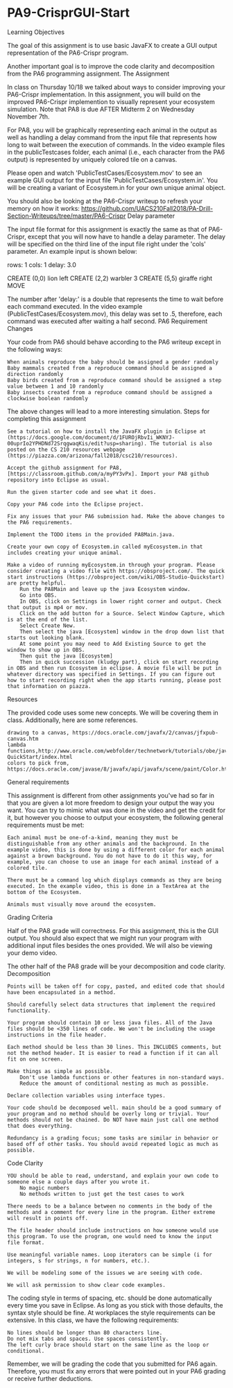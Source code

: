 # PA9-CrisprGUI-Start
Learning Objectives

The goal of this assignment is to use basic JavaFX to create a GUI output representation of the PA6-Crispr program.

Another important goal is to improve the code clarity and decomposition from the PA6 programming assignment.
The Assignment

In class on Thursday 10/18 we talked about ways to consider improving your PA6-Crispr implementation. In this assignment, you will build on the improved PA6-Crispr implemention to visually represent your ecosystem simulation. Note that PA8 is due AFTER Midterm 2 on Wednesday November 7th.

For PA8, you will be graphically representing each animal in the output as well as handling a delay command from the input file that represents how long to wait between the execution of commands. In the video example files in the publicTestcases folder, each animal (i.e., each character from the PA6 output) is represented by uniquely colored tile on a canvas.

Please open and watch 'PublicTestCases/Ecosystem.mov' to see an example GUI output for the input file 'PublicTestCases/Ecosystem.in'.
You will be creating a variant of Ecosystem.in for your own unique animal object.

You should also be looking at the PA6-Crispr writeup to refresh your memory on how it works: https://github.com/UACS210Fall2018/PA-Drill-Section-Writeups/tree/master/PA6-Crispr
Delay parameter

The input file format for this assignment is exactly the same as that of PA6-Crispr, except that you will now have to handle a delay parameter. The delay will be specified on the third line of the input file right under the 'cols' parameter. An example input is shown below:

rows: 1
cols: 1
delay: 3.0

CREATE (0,0) lion left
CREATE (2,2) warbler 3
CREATE (5,5) giraffe right
MOVE 

The number after 'delay:' is a double that represents the time to wait before each command executed. In the video example (PublicTestCases/Ecosystem.mov), this delay was set to .5, therefore, each command was executed after waiting a half second.
PA6 Requirement Changes

Your code from PA6 should behave according to the PA6 writeup except in the following ways:

    When animals reproduce the baby should be assigned a gender randomly
    Baby mammals created from a reproduce command should be assigned a direction randomly
    Baby birds created from a reproduce command should be assigned a step value between 1 and 10 randomly
    Baby insects created from a reproduce command should be assigned a clockwise boolean randomly

The above changes will lead to a more interesting simulation.
Steps for completing this assignment

    See a tutorial on how to install the JavaFX plugin in Eclipse at (https://docs.google.com/document/d/1FUROjRbvIi_WKNYJ-00uprIo2YPHDNd72SrqgwaqKis/edit?usp=sharing). The tutorial is also posted on the CS 210 resources webpage (https://piazza.com/arizona/fall2018/csc210/resources).

    Accept the github assignment for PA8, [https://classroom.github.com/a/myPY3vPx]. Import your PA8 github repository into Eclipse as usual.

    Run the given starter code and see what it does.

    Copy your PA6 code into the Eclipse project.

    Fix any issues that your PA6 submission had. Make the above changes to the PA6 requirements.

    Implement the TODO items in the provided PA8Main.java.

    Create your own copy of Ecosystem.in called myEcosystem.in that includes creating your unique animal.

    Make a video of running myEcosystem.in through your program. Please consider creating a video file with https://obsproject.com/. The quick start instructions (https://obsproject.com/wiki/OBS-Studio-Quickstart) are pretty helpful.
        Run the PA8Main and leave up the java Ecosystem window.
        Go into OBS.
        In OBS, click on Settings in lower right corner and output. Check that output is mp4 or mov.
        Click on the add button for a Source. Select Window Capture, which is at the end of the list.
        Select Create New.
        Then select the java [Ecosystem] window in the drop down list that starts out looking blank.
        At some point you may need to Add Existing Source to get the window to show up in OBS.
        Then quit the java [Ecosystem]
        Then in quick succession (kludgy part), click on start recording in OBS and then run Ecosystem in eclipse. A movie file will be put in whatever directory was specified in Settings. If you can figure out how to start recording right when the app starts running, please post that information on piazza.

Resources

The provided code uses some new concepts. We will be covering them in class. Additionally, here are some references.

    drawing to a canvas, https://docs.oracle.com/javafx/2/canvas/jfxpub-canvas.htm
    lambda functions,http://www.oracle.com/webfolder/technetwork/tutorials/obe/java/Lambda-QuickStart/index.html
    colors to pick from, https://docs.oracle.com/javase/8/javafx/api/javafx/scene/paint/Color.html

General requirements

This assignment is different from other assignments you've had so far in that you are given a lot more freedom to design your output the way you want. You can try to mimic what was done in the video and get the credit for it, but however you choose to output your ecosystem, the following general requirements must be met:

    Each animal must be one-of-a-kind, meaning they must be distinguishable from any other animals and the background. In the example video, this is done by using a different color for each animal against a brown background. You do not have to do it this way, for example, you can choose to use an image for each animal instead of a colored tile.

    There must be a command log which displays commands as they are being executed. In the example video, this is done in a TextArea at the bottom of the Ecosystem.

    Animals must visually move around the ecosystem.

Grading Criteria

Half of the PA8 grade will correctness. For this assignment, this is the GUI output. You should also expect that we might run your program with additional input files besides the ones provided. We will also be viewing your demo video.

The other half of the PA8 grade will be your decomposition and code clarity.
Decomposition

    Points will be taken off for copy, pasted, and edited code that should have been encapsulated in a method.

    Should carefully select data structures that implement the required functionality.

    Your program should contain 10 or less java files. All of the Java files should be <350 lines of code. We won't be including the usage instructions in the file header.

    Each method should be less than 30 lines. This INCLUDES comments, but not the method header. It is easier to read a function if it can all fit on one screen.

    Make things as simple as possible.
        Don't use lambda functions or other features in non-standard ways.
        Reduce the amount of conditional nesting as much as possible.

    Declare collection variables using interface types.

    Your code should be decomposed well. main should be a good summary of your program and no method should be overly long or trivial. Your methods should not be chained. Do NOT have main just call one method that does everything.

    Redundancy is a grading focus; some tasks are similar in behavior or based off of other tasks. You should avoid repeated logic as much as possible.

Code Clarity

    YOU should be able to read, understand, and explain your own code to someone else a couple days after you wrote it.
        No magic numbers
        No methods written to just get the test cases to work

    There needs to be a balance between no comments in the body of the methods and a comment for every line in the program. Either extreme will result in points off.

    The file header should include instructions on how someone would use this program. To use the program, one would need to know the input file format.

    Use meaningful variable names. Loop iterators can be simple (i for integers, s for strings, n for numbers, etc.).

    We will be modeling some of the issues we are seeing with code.

    We will ask permission to show clear code examples.

The coding style in terms of spacing, etc. should be done automatically every time you save in Eclipse. As long as you stick with those defaults, the syntax style should be fine. At workplaces the style requirements can be extensive. In this class, we have the following requirements:

    No lines should be longer than 80 characters line.
    Do not mix tabs and spaces. Use spaces consistently.
    The left curly brace should start on the same line as the loop or conditional.

Remember, we will be grading the code that you submitted for PA6 again. Therefore, you must fix any errors that were pointed out in your PA6 grading or receive further deductions.
